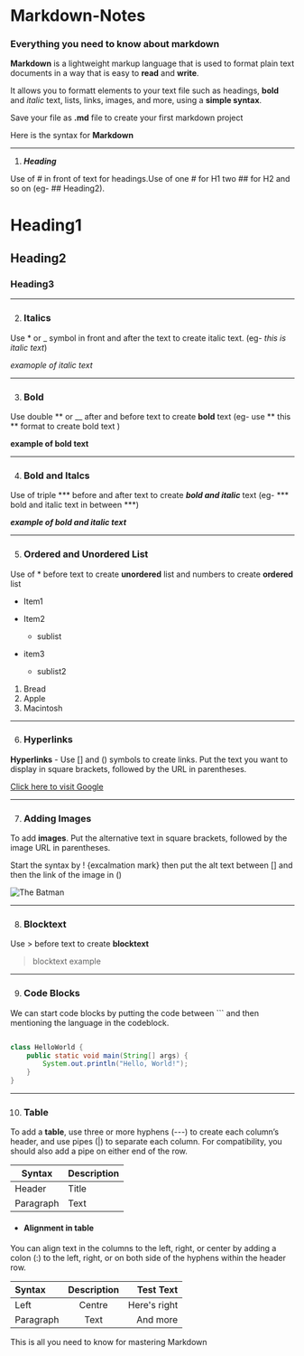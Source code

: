 # Markdown-Notes 

### Everything you need to know about markdown

**Markdown** is a lightweight markup language that is used to format plain text documents in a way that is easy to **read** and **write**.

It allows you to formatt elements to your text file such as headings, **bold** and *italic* text, lists, links, images, and more, using a **simple syntax**.


Save your file as **.md** file to create your first markdown project 


Here is the syntax for **Markdown**

---
1. ***Heading***

Use of # in front of text for headings.Use of one # for H1 two ## for H2 and so on (eg- ## Heading2).


# Heading1 
## Heading2
### Heading3   


----
2. ### Italics

Use * or _ symbol in front and after the text to create italic text. (eg- *this is italic text*)

*examople of italic text*

----
3. ### Bold

Use double ** or __ after and before text to create **bold** text (eg- use ** this ** format to create bold text )


**example of bold text** 

----
4. ### Bold and Italcs

Use of triple *** before and after text to create  ***bold and italic*** text (eg- *** bold and italic text in between ***)


***example of bold and italic text***


----
5. ### Ordered and Unordered List

Use of * before text to create **unordered** list and numbers to create **ordered** list 

* Item1
* Item2
   * sublist 

* item3
  * sublist2



1. Bread 
2. Apple
3. Macintosh     

----




6. ### Hyperlinks

 **Hyperlinks** - Use [] and () symbols to create links. Put the text you want to display in square brackets, followed by the URL in parentheses.

[Click here to visit Google](https://www.google.com)

---

7. ### Adding Images 

To add **images**. Put the alternative text in square brackets, followed by the image URL in parentheses.

Start the syntax by ! {excalmation mark} then put the alt text between [] and then the link of the image in ()

![The Batman](https://images3.alphacoders.com/118/1185634.jpg)


---

8. ### Blocktext

Use > before text to create **blocktext** 

>blocktext example

---

9. ### Code Blocks

We can start code blocks by putting the code between ``` and then mentioning the language in the codeblock.

``` Java

class HelloWorld {
    public static void main(String[] args) {
        System.out.println("Hello, World!"); 
    }
}

```

---

10. ### Table 


To add a **table**, use three or more hyphens (---) to create each column’s header, and use pipes (|) to separate each column. For compatibility, you should also add a pipe on either end of the row.

| Syntax      | Description |
| ----------- | ----------- |
| Header      | Title       |
| Paragraph   | Text        |

* #### Alignment in table 

You can align text in the columns to the left, right, or center by adding a colon (:) to the left, right, or on both side of the hyphens within the header row.

| Syntax      | Description | Test Text     |
| :---        |    :----:   |          ---: |
| Left      | Centre       | Here's right   |
| Paragraph   | Text        | And more      |

This is all you need to know for mastering Markdown














